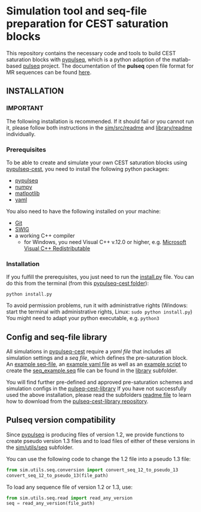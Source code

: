 # Simulation tool and seq-file preparation for CEST saturation blocks

This repository contains the necessary code and tools to build CEST saturation blocks with 
[pypulseq](https://github.com/imr-framework/pypulseq), which is a python adaption of the matlab-based 
[pulseq](https://github.com/pulseq/pulseq) project. The documentation of the **pulseq** open file format for MR 
sequences can be found [here](https://pulseq.github.io/specification.pdf). 

## INSTALLATION
### IMPORTANT 
The following installation is recommended. If it should fail or you cannot run it, please follow both instructions in the [sim/src/readme](sim/src/readme.md) and [library/readme](library/readme.md) individually.
### Prerequisites
To be able to create and simulate your own CEST saturation blocks using [pypulseq-cest](.), you need to install the following python packages:
- [pypulseq](https://github.com/imr-framework/pypulseq)
- [numpy](https://numpy.org/)
- [matlpotlib](https://matplotlib.org/)
- [yaml](https://yaml.org/) 

You also need to have the following installed on your machine:
- [Git](https://git-scm.com/)
- [SWIG](http://www.swig.org/exec.html)
- a working C++ compiler
    - for Windows, you need Visual C++ v.12.0 or higher, e.g. [Microsoft Visual C++ Redistributable](https://visualstudio.microsoft.com/downloads/)

### Installation
If you fulfill the prerequisites, you just need to run the [install.py](install.py) file.
You can do this from the terminal (from this [pypulseq-cest folder](.)):
```
python install.py
```
To avoid permission problems, run it with administrative rights (Windows: start the terminal with administrative rights, Linux: ```sudo python install.py```)
You might need to adapt your python executable, e.g. ```python3```

## Config and seq-file library
All simulations in [pypulseq-cest]() require a *yaml file* that includes all simulation settings and a *seq file*, which
defines the pre-saturation block. An [example seq-file](library/seq_example.seq), an [example yaml file]() as well as an 
[example script](library/write_seq_example.py) to create the [seq_example.seq](library/seq_example.seq) file can be 
found in the [library](library) subfolder. 

You will find further pre-defined and approved pre-saturation schemes and simulation configs in the [pulseq-cest-library](library/pulseq-cest-library)
If you have not successfully used the above installation, please read the subfolders [readme file](library/readme.md) to learn how to
download from the [pulseq-cest-library repository](https://github.com/kherz/pulseq-cest-library).

## Pulseq version compatibility
Since [pypulseq](https://github.com/imr-framework/pypulseq) is producing files of version 1.2, we provide functions 
to create pseudo version 1.3 files and to load files of either of these versions in the 
[sim/utils/seq](sim/utils/seq) subfolder.

You can use the following code to change the 1.2 file into a pseudo 1.3 file:
````python
from sim.utils.seq.conversion import convert_seq_12_to_pseudo_13
convert_seq_12_to_pseudo_13(file_path)
````

To load any sequence file of version 1.2 or 1.3, use:
````python
from sim.utils.seq.read import read_any_version
seq = read_any_version(file_path)
````
